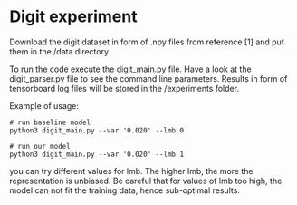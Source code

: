 # Digit experiment
Download the digit dataset in form of .npy files from reference [1] and put them in the /data directory.

To run the code execute the digit_main.py file. Have a look at the digit_parser.py file to see the command line parameters.
Results in form of tensorboard log files will be stored in the /experiments folder.

Example of usage:
```
# run baseline model
python3 digit_main.py --var '0.020' --lmb 0

# run our model
python3 digit_main.py --var '0.020' --lmb 1
```


you can try different values for lmb. The higher lmb, the more the representation is unbiased. Be careful that for values of lmb too high, the model can not fit the training data, hence sub-optimal results.
